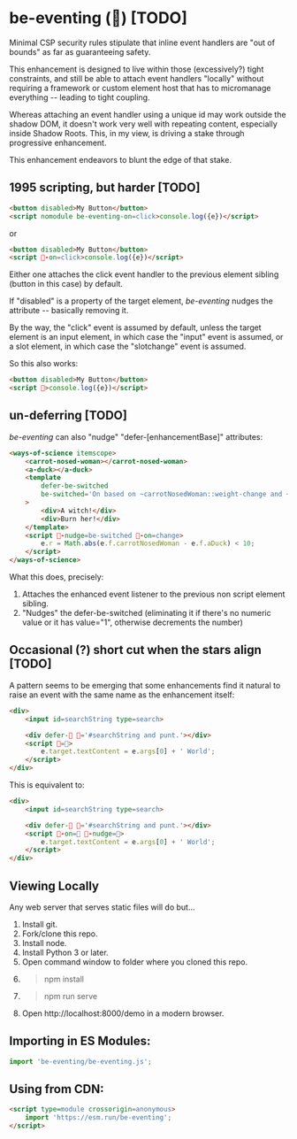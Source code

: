 # be-eventing (🏇) [TODO]

Minimal CSP security rules stipulate that inline event handlers are "out of bounds" as far as guaranteeing safety.

This enhancement is designed to live within those (excessively?) tight constraints, and still be able to attach event handlers "locally" without requiring a framework or custom element host that has to micromanage everything -- leading to tight coupling.

Whereas attaching an event handler using a unique id may work outside the shadow DOM, it doesn't work very well with repeating content, especially inside Shadow Roots.  This, in my view, is driving a stake through progressive enhancement.

This enhancement endeavors to blunt the edge of that stake.

## 1995 scripting, but harder [TODO]

```html
<button disabled>My Button</button>
<script nomodule be-eventing-on=click>console.log({e})</script>
```

or

```html
<button disabled>My Button</button>
<script 🏇-on=click>console.log({e})</script>
```

Either one attaches the click event handler to the previous element sibling (button in this case) by default.

If "disabled" is a property of the target element, *be-eventing* nudges the attribute -- basically removing it.

By the way, the "click" event is assumed by default, unless the target element is an input element, in which case the "input" event is assumed, or a slot element, in which case the "slotchange" event is assumed.

So this also works:

```html
<button disabled>My Button</button>
<script 🏇>console.log({e})</script>
```

## un-deferring [TODO]

*be-eventing* can also "nudge" "defer-[enhancementBase]" attributes:

```html
<ways-of-science itemscope>
    <carrot-nosed-woman></carrot-nosed-woman>
    <a-duck></a-duck>
    <template
        defer-be-switched
        be-switched='On based on ~carrotNosedWoman::weight-change and ~aDuck::molting.'
    >
        <div>A witch!</div>
        <div>Burn her!</div>
    </template>
    <script 🏇-nudge=be-switched 🏇-on=change>
        e.r = Math.abs(e.f.carrotNosedWoman - e.f.aDuck) < 10;
    </script>
</ways-of-science>
```

What this does, precisely:

1.  Attaches the enhanced event listener to the previous non script element sibling.
2.  "Nudges" the defer-be-switched (eliminating it if there's no numeric value or it has value="1", otherwise decrements the number)

##  Occasional (?) short cut when the stars align [TODO]

A pattern seems to be emerging that some enhancements find it natural to raise an event with the same name as the enhancement itself:

```html
<div>
    <input id=searchString type=search>

    <div defer-🔭 🔭='#searchString and punt.'></div>
    <script 🏇=🔭>
        e.target.textContent = e.args[0] + ' World';
    </script>
</div>
```

This is equivalent to:

```html
<div>
    <input id=searchString type=search>

    <div defer-🔭 🔭='#searchString and punt.'></div>
    <script 🏇-on=🔭 🏇-nudge=🔭>
        e.target.textContent = e.args[0] + ' World';
    </script>
</div>
```



## Viewing Locally

Any web server that serves static files will do but...

1.  Install git.
2.  Fork/clone this repo.
3.  Install node.
4.  Install Python 3 or later.
5.  Open command window to folder where you cloned this repo.
6.  > npm install
7.  > npm run serve
8.  Open http://localhost:8000/demo in a modern browser.

## Importing in ES Modules:

```JavaScript
import 'be-eventing/be-eventing.js';

```

## Using from CDN:

```html
<script type=module crossorigin=anonymous>
    import 'https://esm.run/be-eventing';
</script>
```

